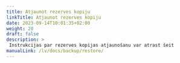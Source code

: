 ```yaml
---
title: Atjaunot rezerves kopiju
linkTitle: Atjaunot rezerves kopiju
date: 2023-09-14T10:01:35+02:00
weight: 20
draft: false
description: >
 Instrukcijas par rezerves kopijas atjaunošanu var atrast šeit
manualLink: /lv/docs/backup/restore/
---
```

<script>
  window.location.href = "/lv/docs/backup/restore/";
</script>
